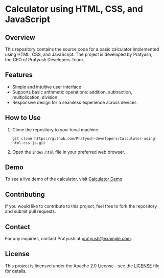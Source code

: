 # Calculator using HTML, CSS, and JavaScript

## Overview
This repository contains the source code for a basic calculator implemented using HTML, CSS, and JavaScript. The project is developed by Pratyush, the CEO of Pratyush Developers Team.

## Features
- Simple and intuitive user interface
- Supports basic arithmetic operations: addition, subtraction, multiplication, division
- Responsive design for a seamless experience across devices

## How to Use
1. Clone the repository to your local machine.
   ```
   git clone https://github.com/Pratyush-developers/Calculator-using-html-css-js.git
   ```
2. Open the `index.html` file in your preferred web browser.

## Demo
To see a live demo of the calculator, visit [Calculator Demo](https://pratyush-developers.github.io/Calculator-using-html-css-js/)

## Contributing
If you would like to contribute to this project, feel free to fork the repository and submit pull requests.

## Contact
For any inquiries, contact Pratyush at pratyush@example.com.

## License
This project is licensed under the Apache 2.0 License - see the [LICENSE](LICENSE) file for details.